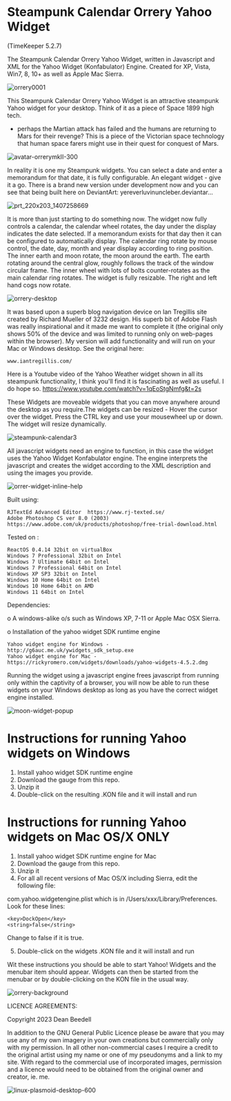 # Steampunk Calendar Orrery Yahoo Widget
 
(TimeKeeper 5.2.7)
 
The Steampunk Calendar Orrery Yahoo Widget, written in Javascript 
and XML for the Yahoo Widget (Konfabulator) Engine. Created for XP, Vista, Win7, 
8, 10+ as well as  Apple Mac Sierra.

![orrery0001](https://github.com/yereverluvinunclebert/Steampunk-Calendar-Orrery-Yahoo-Widget/assets/2788342/da564a8d-b28f-4411-bdbe-8b7b0c9e91ef)


This Steampunk Calendar Orrery Yahoo Widget is an attractive steampunk 
Yahoo widget for your desktop. Think of it as a piece of Space 1899 high tech. 
- perhaps the Martian attack has failed and the humans are returning to Mars for 
their revenge? This is a piece of the Victorian space technology that human 
space farers might use in their quest for conquest of Mars.

![avatar-orrerymkII-300](https://github.com/yereverluvinunclebert/Steampunk-Calendar-Orrery-Yahoo-Widget/assets/2788342/3c37d026-4b6a-48f5-91c1-12691135726e)


In reality it is one my Steampunk widgets. You can select a date and enter a 
memorandum for that date, it is fully configurable. An elegant widget - give it 
a go. There is a brand new version under development now and you can see that 
being built here on DeviantArt: yereverluvinuncleber.deviantar…

![prt_220x203_1407258669](https://github.com/yereverluvinunclebert/Steampunk-Calendar-Orrery-Yahoo-Widget/assets/2788342/392875c8-8665-4eb1-be53-f74d0e69ef91)

It is more than just starting to do something now. The widget now fully controls 
a calendar, the calendar wheel rotates, the day under the display indicates the 
date selected. If a memorandum exists for that day then it can be configured to 
automatically display. The calendar ring rotate by mouse control, the date, day, 
month and year display according to ring position. The inner earth and moon 
rotate, the moon around the earth. The earth rotating around the central glow, 
roughly follows the track of the window circular frame. The inner wheel with 
lots of bolts counter-rotates as the main calendar ring rotates. The widget is 
fully resizable. The right and left hand cogs now rotate.

![orrery-desktop](https://github.com/yereverluvinunclebert/Steampunk-Calendar-Orrery-Yahoo-Widget/assets/2788342/17aebd32-63c4-4fe1-bdaf-ff32a3876426)

It was based upon a superb blog navigation device on Ian Tregillis site created 
by Richard Mueller of 3232 design. His superb bit of Adobe Flash was really 
inspirational and it made me want to complete it (the original only shows 50% of 
the device and was limited to running only on web-pages within the browser). My 
version will add functionality and will run on your Mac or Windows desktop. See 
the original here: 

	www.iantregillis.com/
 
Here is a Youtube video of the Yahoo Weather widget shown in all its steampunk functionality, I think you'll find it is fascinating as well as useful. I do hope so.
https://www.youtube.com/watch?v=1qEoStgNmfg&t=2s


These Widgets are moveable widgets that you can move anywhere around the 
desktop as you require.The widgets can be resized - Hover the cursor over the 
widget. Press the CTRL key and use your mousewheel up or down. The widget will 
resize dynamically.

![steampunk-calendar3](https://github.com/yereverluvinunclebert/Steampunk-Calendar-Orrery-Yahoo-Widget/assets/2788342/61851e66-22dd-47dd-b7bb-3047f8b4185e)

All javascript widgets need an engine to function, in this case the widget uses 
the Yahoo Widget Konfabulator engine. The engine interprets the javascript and 
creates the widget according to the XML description and using the images you 
provide. 

![orrer-widget-inline-help](https://github.com/yereverluvinunclebert/Steampunk-Calendar-Orrery-Yahoo-Widget/assets/2788342/43b6b380-2d9a-475f-b9b3-03500f57f3ff)


Built using: 

	RJTextEd Advanced Editor  https://www.rj-texted.se/  
	Adobe Photoshop CS ver 8.0 (2003)  https://www.adobe.com/uk/products/photoshop/free-trial-download.html  

Tested on :

	ReactOS 0.4.14 32bit on virtualBox    
	Windows 7 Professional 32bit on Intel    
	Windows 7 Ultimate 64bit on Intel    
	Windows 7 Professional 64bit on Intel    
	Windows XP SP3 32bit on Intel    
	Windows 10 Home 64bit on Intel    
	Windows 10 Home 64bit on AMD    
	Windows 11 64bit on Intel  
	
Dependencies:

o A windows-alike o/s such as Windows XP, 7-11 or Apple Mac OSX Sierra.    	

o Installation of the yahoo widget SDK runtime engine  

	Yahoo widget engine for Windows - http://g6auc.me.uk/ywidgets_sdk_setup.exe  
	Yahoo widget engine for Mac - https://rickyromero.com/widgets/downloads/yahoo-widgets-4.5.2.dmg

Running the widget using a javascript engine frees javascript from running only 
within the captivity of a browser, you will now be able to run these widgets on 
your Windows desktop as long as you have the correct widget engine installed.

![moon-widget-popup](https://github.com/yereverluvinunclebert/Steampunk-Calendar-Orrery-Yahoo-Widget/assets/2788342/81f9735a-0120-4c04-83a5-9393b7037c9b)

 
Instructions for running Yahoo widgets on Windows
=================================================

1. Install yahoo widget SDK runtime engine
2. Download the gauge from this repo.
3. Unzip it
4. Double-click on the resulting .KON file and it will install and run

Instructions for running Yahoo widgets on Mac OS/X ONLY
========================================================

1. Install yahoo widget SDK runtime engine for Mac
2. Download the gauge from this repo.
3. Unzip it
4. For all all recent versions of Mac OS/X including Sierra, edit the following 
file:

com.yahoo.widgetengine.plist which is in /Users/xxx/Library/Preferences. Look 
for these lines: 
   
	<key>DockOpen</key>  
	<string>false</string>  

Change to false if it is true.

5. Double-click on the widgets .KON file and it will install and run

Wit these instructions you should be able to start Yahoo! Widgets and the 
menubar item should appear. Widgets can then be started from the menubar or by 
double-clicking on the KON file in the usual way.

![orrery-background](https://github.com/yereverluvinunclebert/Steampunk-Calendar-Orrery-Yahoo-Widget/assets/2788342/3c864ebc-f779-4c30-8851-7e02e3dfe420)


LICENCE AGREEMENTS:

Copyright 2023 Dean Beedell

In addition to the GNU General Public Licence please be aware that you may use
any of my own imagery in your own creations but commercially only with my
permission. In all other non-commercial cases I require a credit to the
original artist using my name or one of my pseudonyms and a link to my site.
With regard to the commercial use of incorporated images, permission and a
licence would need to be obtained from the original owner and creator, ie. me.

![linux-plasmoid-desktop-600](https://github.com/yereverluvinunclebert/Steampunk-Calendar-Orrery-Yahoo-Widget/assets/2788342/d95a89bb-4fe5-4c00-a582-66cc8a4699b2)


